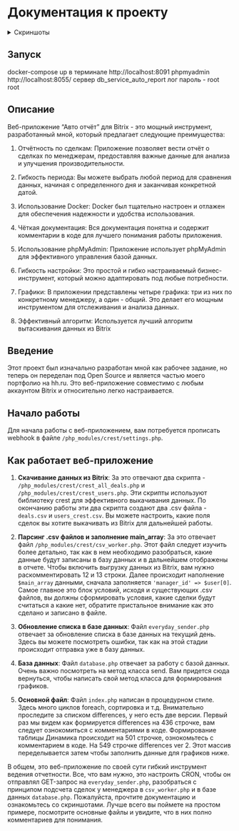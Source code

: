 # Документация к проекту


<details>
  <summary>Скриншоты</summary>

![Кнопка обновить](https://github.com/SnappsiSnappes/auto_report/assets/111605401/cb8f05e5-3582-4643-8705-4ea90b882b98)
![Графики](https://github.com/SnappsiSnappes/auto_report/assets/111605401/05f29364-2d3c-46cd-a60b-93049e0e719f)
![Верхняя часть сайта](https://github.com/SnappsiSnappes/auto_report/assets/111605401/c47faffb-4ccd-4508-bc65-5e2dcc313fdb)
![Конец списка](https://github.com/SnappsiSnappes/auto_report/assets/111605401/dddc2ffe-d4c4-440b-8294-4119b2ffea80)
</details>

## Запуск

docker-compose up в терминале 
http://localhost:8091
phpmyadmin http://localhost:8055/ 
сервер db_service_auto_report
лог пароль - root root

## Описание

Веб-приложение “Авто отчёт” для Bitrix - это мощный инструмент, разработанный мной, который предлагает следующие преимущества:

1. Отчётность по сделкам: Приложение позволяет вести отчёт о сделках по менеджерам, предоставляя важные данные для анализа и улучшения производительности.

2. Гибкость периода: Вы можете выбрать любой период для сравнения данных, начиная с определенного дня и заканчивая конкретной датой.

3. Использование Docker: Docker был тщательно настроен и отлажен для обеспечения надежности и удобства использования.

4. Чёткая документация: Вся документация понятна и содержит комментарии в коде для лучшего понимания работы приложения.

5. Использование phpMyAdmin: Приложение использует phpMyAdmin для эффективного управления базой данных.

6. Гибкость настройки: Это простой и гибко настраиваемый бизнес-инструмент, который можно адаптировать под любые потребности.

7. Графики: В приложении представлены четыре графика: три из них по конкретному менеджеру, а один - общий. Это делает его мощным инструментом для отслеживания и анализа данных.

8. Эффективный алгоритм: Используется лучший алгоритм вытаскивания данных из Bitrix




## Введение

Этот проект был изначально разработан мной как рабочее задание, но теперь он переделан под Open Source и является частью моего портфолио на hh.ru. Это веб-приложение совместимо с любым аккаунтом Bitrix и относительно легко настраивается.

## Начало работы

Для начала работы с веб-приложением, вам потребуется прописать webhook в файле `/php_modules/crest/settings.php`.

## Как работает веб-приложение

1. **Скачивание данных из Bitrix**: За это отвечают два скрипта - `/php_modules/crest/crest_all_deals.php` и `/php_modules/crest/crest_users.php`. Эти скрипты используют библиотеку crest для эффективного выкачивания данных. По окончанию работы эти два скрипта создают два .csv файла - `deals.csv` и `users_crest.csv`. Вы можете настроить, какие поля сделок вы хотите выкачивать из Bitrix для дальнейшей работы.

2. **Парсинг .csv файлов и заполнение main_array**: За это отвечает файл `/php_modules/crest/csv_worker.php`. Этот файл следует изучить более детально, так как в нем необходимо разобраться, какие данные будут записаны в базу данных и в дальнейшем отображены в отчете. Чтобы включить выгрузку данных из Bitrix, вам нужно раскомментировать 12 и 13 строки. Далее происходит наполнение `$main_array` данными, сначала заполняется `'manager_id' => $user[0]`. Самое главное это блок условий, исходя и существующих .csv файлов, вы должны сформировать условия, какие сделки будут считаться а какие нет, обратите пристальное внимание как это сделано и записано в файле.

3. **Обновление списка в базе данных**: Файл `everyday_sender.php` отвечает за обновление списка в базе данных на текущий день. Здесь вы можете посмотреть ошибки, так как на этой стадии происходит отправка уже в базу данных.

4. **База данных**: Файл `database.php` отвечает за работу с базой данных. Очень важно посмотреть на метод класса send. Вам придется сюда вернуться, чтобы написать свой метод класса для формирования графиков.

5. **Основной файл**: Файл `index.php` написан в процедурном стиле. Здесь много циклов foreach, сортировка и т.д. Внимательно проследите за списком differences, у него есть две версии. Первый раз мы видем как формируется differences на 436 строчке, вам следует ознокомиться с комментариями в коде. Формирование таблицы Динамика происходит на 501 строчке, ознокомьтесь с комментарием в коде. На 549 строчке differences ver 2. Этот массив переделывается затем чтобы заполнить данные для графиков ниже.

В общем, это веб-приложение по своей сути гибкий инструмент ведения отчетности. Все, что вам нужно, это настроить CRON, чтобы он отправлял GET-запрос на `everyday_sender.php`, разобраться с принципом подсчета сделок у менеджера в `csv_worker.php` и в базе данных `database.php`. Пожалуйста, прочтите документацию и ознакомьтесь со скриншотами. Лучше всего вы поймете на простом примере, посмотрите основные файлы и увидите, что в них полно комментариев для понимания.
